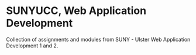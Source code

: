 # SUNYUCC, Web Application Development
 Collection of assignments and modules from SUNY - Ulster Web Application Development 1 and 2.
